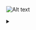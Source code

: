 ![Alt text](https://g.gravizo.com/source/custom_mark10?https%3A%2F%2Fraw.githubusercontent.com%2freakhill%2Fsteve%2Fmaster%2FREADME.md)
<details> 
<summary></summary>
digraph steve {
    rankdir=LR;
    size="8,5"
    node [shape = doublecircle]; Neutral PKB LWV RWV ALB SWY DCK FLK Down;
    node [shape = circle];
    Neutral -> PKB [ label = "f3+4" ];
    Neutral -> LWV [ label = "3" ];
    Neutral -> RWV [ label = "4" ];
    Neutral -> ALB [ label = "3+4" ];
    Neutral -> SWY [ label = "b3 or b4" ];
    Neutral -> DCK [ label = "f3 or f4" ];
    Neutral -> FLK [ label = "b3+4" ];
    Neutral -> b1;
    b1 -> FLK [ label = "b" ];
}
</details>
